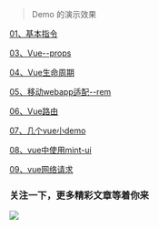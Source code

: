 > Demo 的演示效果

[01、基本指令](https://tigerchain.github.io/vue-lesson/01、基本指令/index.html)

[03、Vue--props](https://tigerchain.github.io/vue-lesson/03、Vue--props属性/index.html)

[04、Vue生命周期](https://tigerchain.github.io/vue-lesson/04、Vue生命周期/index.html)

[05、移动webapp适配--rem](https://tigerchain.github.io/vue-lesson/05、移动webapp适配--rem/index.html)

[06、Vue路由](https://tigerchain.github.io/vue-lesson/06、Vue路由/index.html)

[07、几个vue小demo](https://tigerchain.github.io/vue-lesson/07、若干练手Demo/index.html)

[08、vue中使用mint-ui](https://tigerchain.github.io/vue-lesson/08、Mint-UI的使用/index.html)

[09、vue网络请求](https://tigerchain.github.io/vue-lesson/09、vue网络请求/index.html)

### 关注一下，更多精彩文章等着你来
<div style="width:450px">
	<img src="https://tigerchain.gitee.io/medias/we-search.png"></img>
</div>
